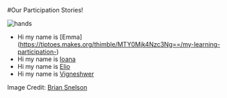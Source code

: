 #Our Participation Stories!

![hands](http://tiptoes.ca/wp-content/uploads/2015/02/2711955944_582d56cf28_z.jpg)


* Hi my name is [Emma](<a href="">https://tiptoes.makes.org/thimble/MTY0Mjk4Nzc3Ng==/my-learning-participation-)
* Hi my name is [Ioana](https://ioana.makes.org/thimble/MTg0NDMxNDM2OA==/my-learning-participation-story)
* Hi my name is [Elio](https://elioqoshi.makes.org/thimble/LTM4NzA1NTM2MA==/my-learning-participation-story)
* Hi my name is [Vigneshwer](https://dvigneshwer.makes.org/thimble/NTAyMjAyNjI0/my-learning-participation-story)


Image Credit:  [Brian Snelson]()
